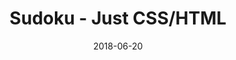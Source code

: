 ---
title: 'Sudoku - Just CSS/HTML'
description: 'Complete a sudoku puzzle without Javascript or server-side interaction.'
gametype: 'easy'
gameid: 37
date: 2018-06-20
tags: []
draft: false
type: 'games'
num19: [{'idx':1,'arr1':[1,2,3,4,5,6,7,8,9],'arr2':[1,2,3,4,5,6,7,8,9]},{'idx':2,'arr1':[1,2,3,4,5,6,7,8,9],'arr2':[1,2,3,4,5,6,7,8,9]},{'idx':3,'arr1':[1,2,3,4,5,6,7,8,9],'arr2':[1,2,3,4,5,6,7,8,9]},{'idx':4,'arr1':[1,2,3,4,5,6,7,8,9],'arr2':[1,2,3,4,5,6,7,8,9]},{'idx':5,'arr1':[1,2,3,4,5,6,7,8,9],'arr2':[1,2,3,4,5,6,7,8,9]},{'idx':6,'arr1':[1,2,3,4,5,6,7,8,9],'arr2':[1,2,3,4,5,6,7,8,9]},{'idx':7,'arr1':[1,2,3,4,5,6,7,8,9],'arr2':[1,2,3,4,5,6,7,8,9]},{'idx':8,'arr1':[1,2,3,4,5,6,7,8,9],'arr2':[1,2,3,4,5,6,7,8,9]},{'idx':9,'arr1':[1,2,3,4,5,6,7,8,9],'arr2':[1,2,3,4,5,6,7,8,9]}]
puzzle: [[0, 0, 0, 0, 8, 0, 6, 0, 0], [7, 0, 0, 0, 0, 2, 0, 3, 0], [0, 0, 0, 4, 5, 0, 0, 1, 0], [0, 0, 0, 6, 0, 0, 8, 0, 0], [4, 0, 5, 0, 0, 0, 7, 0, 2], [0, 0, 6, 0, 0, 3, 0, 0, 0], [0, 7, 0, 0, 3, 6, 0, 0, 0], [0, 1, 0, 2, 0, 0, 0, 0, 5], [0, 0, 3, 0, 4, 0, 0, 0, 0]]
layout: 'sudokucssstatic'
---
